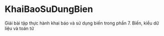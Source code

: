 # KhaiBaoSuDungBien
Giải bài tập thực hành khai báo và sử dụng biến trong phần 7. Biến, kiểu dữ liệu và toán tử
